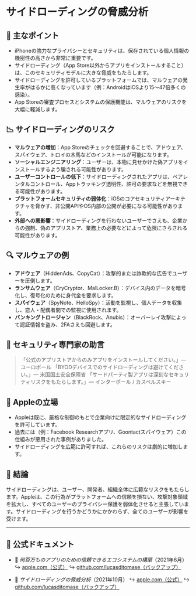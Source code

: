 # サイドローディングの脅威分析

## 📌 主なポイント

- iPhoneの強力なプライバシーとセキュリティは、保存されている個人情報の機密性の高さから非常に重要です。
- サイドローディング（App Store以外からアプリをインストールすること）は、このセキュリティモデルに大きな脅威をもたらします。
- サイドローディングを許可しているプラットフォームでは、マルウェアの発生率がはるかに高くなっています（例：AndroidはiOSより15〜47倍多くの感染）。
- App Storeの審査プロセスとシステムの保護機能は、マルウェアのリスクを大幅に軽減します。

## 📉 サイドローディングのリスク

- **マルウェアの増加**：App Storeのチェックを回避することで、アドウェア、スパイウェア、トロイの木馬などのインストールが可能になります。
- **ソーシャルエンジニアリング**：ユーザーは、本物に見せかけた偽アプリをインストールするよう騙される可能性があります。
- **ユーザーコントロールの低下**：サイドローディングされたアプリは、ペアレンタルコントロール、Appトラッキング透明性、許可の要求などを無視できる可能性があります。
- **プラットフォームセキュリティの弱体化**：iOSのコアセキュリティアーキテクチャを脅かす、非公開APIやOS内部の公開が必要になる可能性があります。
- **外部への悪影響**：サイドローディングを行わないユーザーでさえも、企業からの強制、偽のアプリストア、業務上の必要などによって危険にさらされる可能性があります。

## 🔍 マルウェアの例

- **アドウェア**（HiddenAds、CopyCat）：攻撃的または詐欺的な広告でユーザーを圧倒します。
- **ランサムウェア**（CryCryptor、MalLocker.B）：デバイス内のデータを暗号化し、復号化のために身代金を要求します。
- **スパイウェア**（SpyNote、HelloSpy）：活動を監視し、個人データを収集し、恋人・配偶者間での監視に使用されます。
- **バンキングトロージャン**（BlackRock、Anubis）：オーバーレイ攻撃によって認証情報を盗み、2FAさえも回避します。

## 🧠 セキュリティ専門家の助言

> 「公式のアプリストアからのみアプリをインストールしてください。」— ユーロポール
> 「BYODデバイスでのサイドローディングは避けてください。」— 米国国土安全保障省
> 「サードパーティ製アプリは深刻なセキュリティリスクをもたらします。」— インターポール / カスペルスキー

## 🚫 Appleの立場

- Appleは既に、厳格な制御のもとで企業向けに限定的なサイドローディングを許可しています。
- 過去には（例：Facebook Researchアプリ、Goontactスパイウェア）この仕組みが悪用された事例がありました。
- サイドローディングを広範に許可すれば、これらのリスクは劇的に増加します。

## 📎 結論

サイドローディングは、ユーザー、開発者、組織全体に広範なリスクをもたらします。Appleは、この行為がプラットフォームへの信頼を損ない、攻撃対象領域を拡大し、すべてのユーザーのプライバシー保護を弱体化させると主張しています。サイドローディングを行うかどうかにかかわらず、全てのユーザーが影響を受けます。

---

## 📄 公式ドキュメント

- 🧷 *何百万ものアプリのための信頼できるエコシステムの構築*（2021年6月）
  ↪️ [apple.com（公式）](https://www.apple.com/privacy/docs/Building_a_Trusted_Ecosystem_for_Millions_of_Apps.pdf)
  ↪️ [github.com/lucasditomase（バックアップ）](https://github.com/lucasditomase/app-restrictions/blob/main/summary.pdf)

- 🧷 *サイドローディングの脅威分析*（2021年10月）
  ↪️ [apple.com（公式）](https://www.apple.com/privacy/docs/Building_a_Trusted_Ecosystem_for_Millions_of_Apps_A_Threat_Analysis_of_Sideloading.pdf)
  ↪️ [github.com/lucasditomase（バックアップ）](https://github.com/lucasditomase/app-restrictions/blob/main/threat-analysis.pdf)
